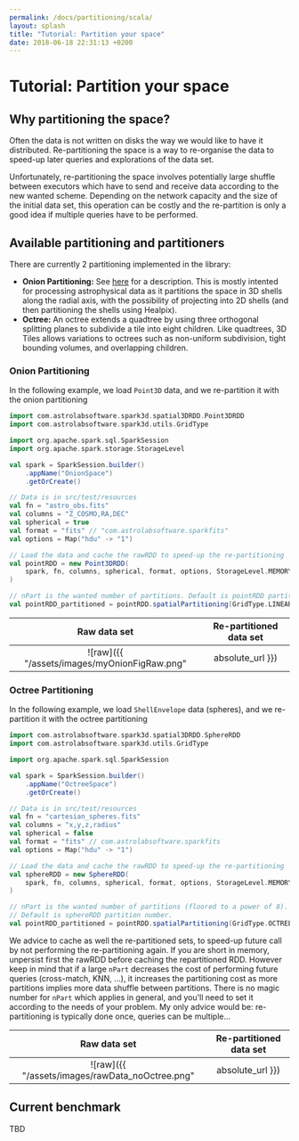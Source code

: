 ```yaml
---
permalink: /docs/partitioning/scala/
layout: splash
title: "Tutorial: Partition your space"
date: 2018-06-18 22:31:13 +0200
---
```


# Tutorial: Partition your space

## Why partitioning the space?

Often the data is not written on disks the way we would like to have it distributed. Re-partitioning the space is a way to re-organise the data to speed-up later queries and explorations of the data set.

Unfortunately, re-partitioning the space involves potentially large shuffle between executors which have to send and receive data according to the new wanted scheme. Depending on the network capacity and the size of the initial data set, this operation can be costly and the re-partition is only a good idea if multiple queries have to be performed.

## Available partitioning and partitioners

There are currently 2 partitioning implemented in the library:

- **Onion Partitioning:** See [here](https://github.com/astrolabsoftware/spark3D/issues/11) for a description. This is mostly intented for processing astrophysical data as it partitions the space in 3D shells along the radial axis, with the possibility of projecting into 2D shells (and then partitioning the shells using Healpix).
- **Octree:** An octree extends a quadtree by using three orthogonal splitting planes to subdivide a tile into eight children. Like quadtrees, 3D Tiles allows variations to octrees such as non-uniform subdivision, tight bounding volumes, and overlapping children.

### Onion Partitioning

In the following example, we load `Point3D` data, and we re-partition it with the onion partitioning

```scala
import com.astrolabsoftware.spark3d.spatial3DRDD.Point3DRDD
import com.astrolabsoftware.spark3d.utils.GridType

import org.apache.spark.sql.SparkSession
import org.apache.spark.storage.StorageLevel

val spark = SparkSession.builder()
	.appName("OnionSpace")
	.getOrCreate()

// Data is in src/test/resources
val fn = "astro_obs.fits"
val columns = "Z_COSMO,RA,DEC"
val spherical = true
val format = "fits" // "com.astrolabsoftware.sparkfits"
val options = Map("hdu" -> "1")

// Load the data and cache the rawRDD to speed-up the re-partitioning
val pointRDD = new Point3DRDD(
	spark, fn, columns, spherical, format, options, StorageLevel.MEMORY_ONLY
)

// nPart is the wanted number of partitions. Default is pointRDD partition number.
val pointRDD_partitioned = pointRDD.spatialPartitioning(GridType.LINEARONIONGRID, nPart)
```

| Raw data set | Re-partitioned data set
|:---------:|:---------:
| ![raw]({{ "/assets/images/myOnionFigRaw.png" | absolute_url }}) | ![repartitioning]({{ "/assets/images/myOnionFig.png" | absolute_url }})

### Octree Partitioning

In the following example, we load `ShellEnvelope` data (spheres), and we re-partition it with the octree partitioning

```scala
import com.astrolabsoftware.spark3d.spatial3DRDD.SphereRDD
import com.astrolabsoftware.spark3d.utils.GridType

import org.apache.spark.sql.SparkSession

val spark = SparkSession.builder()
	.appName("OctreeSpace")
	.getOrCreate()

// Data is in src/test/resources
val fn = "cartesian_spheres.fits"
val columns = "x,y,z,radius"
val spherical = false
val format = "fits" // com.astrolabsoftware.sparkfits
val options = Map("hdu" -> "1")

// Load the data and cache the rawRDD to speed-up the re-partitioning
val sphereRDD = new SphereRDD(
	spark, fn, columns, spherical, format, options, StorageLevel.MEMORY_ONLY
)

// nPart is the wanted number of partitions (floored to a power of 8).
// Default is sphereRDD partition number.
val pointRDD_partitioned = pointRDD.spatialPartitioning(GridType.OCTREE, nPart)
```


We advice to cache as well the re-partitioned sets, to speed-up future call by not performing the re-partitioning again. If you are short in memory, unpersist first the rawRDD before caching the repartitioned RDD.
However keep in mind that if a large `nPart` decreases the cost of performing future queries (cross-match, KNN, ...), it increases the partitioning cost as more partitions implies more data shuffle between partitions. There is no magic number for `nPart` which applies in general, and you'll need to set it according to the needs of your problem. My only advice would be: re-partitioning is typically done once, queries can be multiple...

| Raw data set | Re-partitioned data set
|:---------:|:---------:
| ![raw]({{ "/assets/images/rawData_noOctree.png" | absolute_url }}) | ![repartitioning]({{ "/assets/images/rawData_withOctree.png" | absolute_url }})

## Current benchmark

TBD
